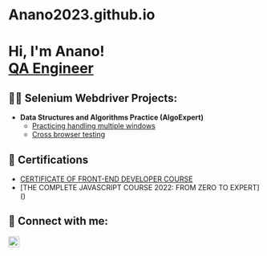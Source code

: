 # Anano2023.github.io
<h1>Hi, I'm Anano! <br/><a href="https://anano2023.github.io/">QA Engineer</a> <a href="https://www.linkedin.com/in/anano-kapanadze-b74669171/"></a></h1>

<h2>👨‍💻 Selenium Webdriver Projects:</h2>

- <b>Data Structures and Algorithms Practice (AlgoExpert)</b>
  - [Practicing handling multiple windows]()
  - [Cross browser testing](https://github.com/Anano2023/Anano2023.git)

<h2>📃 Certifications</h2>

- [CERTIFICATE OF FRONT-END DEVELOPER COURSE]()
- [THE COMPLETE JAVASCRIPT COURSE 2022: FROM ZERO TO EXPERT] ()

<h2> 🤳 Connect with me:</h2>

[<img align="left" alt="AnanoKapanadze | LinkedIn" width="22px" src="https://cdn.jsdelivr.net/npm/simple-icons@v3/icons/linkedin.svg" />][linkedin]

[linkedin]: https://www.linkedin.com/in/anano-kapanadze-b74669171/

<!--
**joshmadakor1/joshmadakor1** is a ✨ _special_ ✨ repository because its `README.md` (this file) appears on your GitHub profile.

Here are some ideas to get you started:

- 🔭 I’m currently working on ...
- 🌱 I’m currently learning ...
- 👯 I’m looking to collaborate on ...
- 🤔 I’m looking for help with ...
- 💬 Ask me about ...
- 📫 How to reach me: ...
- 😄 Pronouns: ...
- ⚡ Fun fact: ...
-->
